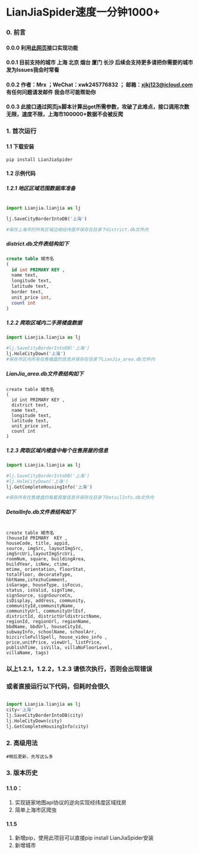 # LianJiaSpider速度一分钟1000+
### 0. 前言
#### 0.0.0 利用[此网页](https://sh.lianjia.com/ditu/)接口实现功能 
#### 0.0.1 目前支持的城市 上海 北京 烟台 厦门 长沙 后续会支持更多请把你需要的城市发为Issues我会时常看
#### 0.0.2 作者：Mrx ；WeChat：xwk245776832 ； 邮箱：xjkj123@icloud.com 有任何问题请发邮件 我会尽可能帮助你
#### 0.0.3 此接口通过网页js脚本计算出get所需参数，攻破了此难点，接口调用次数无限，速度不限，上海市100000+数据不会被反爬

### 1. 首次运行
#### 1.1 下载安装
```commandline
pip install LianJiaSpider
```


#### 1.2 示例代码
##### 1.2.1 地区区域范围数据库准备
```python

import Lianjia.lianjia as lj

lj.SaveCityBorderIntoDB('上海')

#保存上海市的所有区域边缘经纬度并保存在目录下district.db文件内

```
##### district.db文件表结构如下


```sql
create table 城市名 
(
  id int PRIMARY KEY ,
  name text,
  longitude text,
  latitude text,
  border text,
  unit_price int,
  count int
)
```
##### 1.2.2 爬取区域内二手房楼盘数据

```python
import Lianjia.lianjia as lj

#lj.SaveCityBorderIntoDB('上海')
lj.HoleCityDown('上海')
#保存市区内所有在售楼盘的信息并保存在目录下LianJia_area.db文件内

```
##### LianJia_area.db文件表结构如下


```
create table 城市名 
(
  id int PRIMARY KEY ,
  district text,
  name text,
  longitude text,
  latitude text,
  unit_price int,
  count int
)

```
##### 1.2.3 爬取区域内楼盘中每个在售房屋的信息

```python
import Lianjia.lianjia as lj

#lj.SaveCityBorderIntoDB('上海')
#lj.HoleCityDown('上海')
lj.GetCompleteHousingInfo('上海')

#保存所有在售楼盘的每套房屋信息并保存在目录下DetailInfo.db文件内

```
##### DetailInfo.db文件表结构如下
```

create table 城市名 
(houseId PRIMARY  KEY , 
houseCode, title, appid, 
source, imgSrc, layoutImgSrc, 
imgSrcUri,layoutImgSrcUri, 
roomNum, square, buildingArea, 
buildYear, isNew, ctime,
mtime, orientation, floorStat, 
totalFloor, decorateType, 
hbtName,isYezhuComment, 
isGarage, houseType, isFocus, 
status, isValid, signTime,
signSource, signSourceCn, 
isDisplay, address, community, 
communityId,communityName, 
communityUrl, communityUrlEsf, 
districtId, districtUrldistrictName, 
regionId, regionUrl, regionName, 
bbdName, bbdUrl, houseCityId,
subwayInfo, schoolName, schoolArr, 
bizcircleFullSpell, house_video_info , 
price,unitPrice, viewUrl, listPrice, 
publishTime, isVilla, villaNoFloorLevel,
villaName, tags)

```
### 以上1.2.1，1.2.2，1.2.3 请依次执行，否则会出现错误

### 或者直接运行以下代码，但耗时会很久
```python

import Lianjia.lianjia as lj
city='上海'
lj.SaveCityBorderIntoDB(city)
lj.HoleCityDown(city)
lj.GetCompleteHousingInfo(city)
```
### 2. 高级用法
```
#稍后更新，先写这么多

```


### 3. 版本历史
#### 1.1.0：
1. 实现链家地图api协议的逆向实现经纬度区域找房
2. 简单上海市区爬虫
#### 1.1.5
1. 新增pip，使用此项目可以直接pip install LianJiaSpider安装
2. 新增城市



